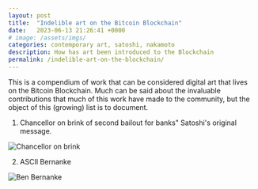 ```yaml
---
layout: post
title:  "Indelible art on the Bitcoin Blockchain"
date:   2023-06-13 21:26:41 +0000
# image: /assets/imgs/
categories: contemporary art, satoshi, nakamoto
description: How has art been introduced to the Blockchain
permalink: /indelible-art-on-the-blockchain/
---
```


This is a compendium of work that can be considered digital art that lives on the Bitcoin Blockchain. Much can be said about the invaluable contributions that much of this work have made to the community, but the object of this (growing) list is to document.

1. Chancellor on brink of second bailout for banks" Satoshi's original message.

![Chancellor on brink](assets/imgs/indelible-art-on-the-blockchain/chancellor.png "Chancellor on brink of second bailout for banks")

2. ASCII Bernanke

![Ben Bernanke](assets/imgs/indelible-art-on-the-blockchain/bernanke.png "Ben Bernanke")
